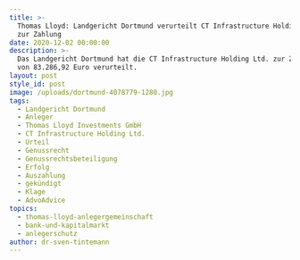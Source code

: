 ```yaml
---
title: >-
  Thomas Lloyd: Landgericht Dortmund verurteilt CT Infrastructure Holding Ltd.
  zur Zahlung
date: 2020-12-02 00:00:00
description: >-
  Das Landgericht Dortmund hat die CT Infrastructure Holding Ltd. zur Zahlung
  von 83.286,92 Euro verurteilt.
layout: post
style_id: post
image: /uploads/dortmund-4078779-1280.jpg
tags:
  - Landgericht Dortmund
  - Anleger
  - Thomas Lloyd Investments GmbH
  - CT Infrastructure Holding Ltd.
  - Urteil
  - Genussrecht
  - Genussrechtsbeteiligung
  - Erfolg
  - Auszahlung
  - gekündigt
  - Klage
  - AdvoAdvice
topics:
  - thomas-lloyd-anlegergemeinschaft
  - bank-und-kapitalmarkt
  - anlegerschutz
author: dr-sven-tintemann
---
```


